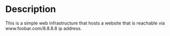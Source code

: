 <h1>
    Description
</h1>
This is a simple web infrastructure that hosts a website that is reachable via www.foobar.com/8.8.8.8 ip address.